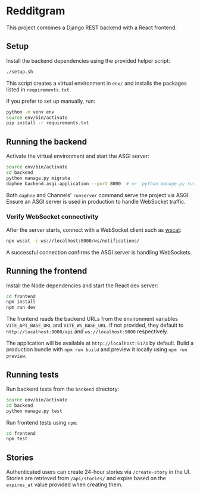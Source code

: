 # Redditgram

This project combines a Django REST backend with a React frontend.

## Setup
Install the backend dependencies using the provided helper script:

```bash
./setup.sh
```

This script creates a virtual environment in `env/` and installs the packages
listed in `requirements.txt`.

If you prefer to set up manually, run:

```bash
python -m venv env
source env/bin/activate
pip install -r requirements.txt
```

## Running the backend

Activate the virtual environment and start the ASGI server:

```bash
source env/bin/activate
cd backend
python manage.py migrate
daphne backend.asgi:application --port 8000  # or `python manage.py runserver`
```

Both `daphne` and Channels' `runserver` command serve the project via ASGI.
Ensure an ASGI server is used in production to handle WebSocket traffic.

### Verify WebSocket connectivity

After the server starts, connect with a WebSocket client such as
[wscat](https://github.com/websockets/wscat):

```bash
npx wscat -c ws://localhost:8000/ws/notifications/
```

A successful connection confirms the ASGI server is handling WebSockets.

## Running the frontend

Install the Node dependencies and start the React dev server:

```bash
cd frontend
npm install
npm run dev
```

The frontend reads the backend URLs from the environment variables
`VITE_API_BASE_URL` and `VITE_WS_BASE_URL`. If not provided, they default to
`http://localhost:9000/api` and `ws://localhost:9000` respectively.

The application will be available at `http://localhost:5173` by default. Build a
production bundle with `npm run build` and preview it locally using `npm run preview`.

## Running tests

Run backend tests from the `backend` directory:

```bash
source env/bin/activate
cd backend
python manage.py test
```

Run frontend tests using `npm`:

```bash
cd frontend
npm test
```

## Stories

Authenticated users can create 24-hour stories via `/create-story` in the UI. Stories are retrieved from `/api/stories/` and expire based on the `expires_at` value provided when creating them.
